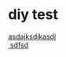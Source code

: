 # diy test

<html>
  <a href="asdasd" >
    asdajksdjkasdj
  </a>
</html>

<div>
  <a href="">
    <img src="">
    sdfsd
  </div>
